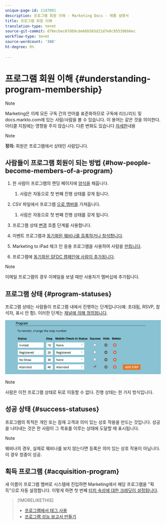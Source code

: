 ```yaml
---
unique-page-id: 1147091
description: 프로그램 회원 이해 - Marketing Docs - 제품 설명서
title: 프로그램 회원 이해
translation-type: tm+mt
source-git-commit: d78ecbec87d69cde66b583d21d7e0c95539bb6ec
workflow-type: tm+mt
source-wordcount: '308'
ht-degree: 0%

---
```



# 프로그램 회원 이해 {#understanding-program-membership}

>[!NOTE]
>
>Marketing은 이제 모든 구독 간의 언어를 표준화하므로 구독에 리드/리드 및 docs.markto.com에 있는 사람/사람을 볼 수 있습니다. 이 용어는 같은 것을 의미한다.아티클 지침에는 영향을 주지 않습니다. 다른 변화도 있습니다 [자세한](/help/marketo/product-docs/crm-sync/salesforce-sync/understanding-the-salesforce-sync.md)내용

>[!NOTE]
>
>**정의:** 회원은 프로그램에서 상태인 사람입니다.

## 사람들이 프로그램 회원이 되는 방법 {#how-people-become-members-of-a-program}

1. 한 사람이 프로그램의 랜딩 페이지에 [양식을](/help/marketo/getting-started/quick-wins/landing-page-with-a-form.md) 채웁니다.

   1. 사람은 자동으로 첫 번째 진행 상태를 갖게 됩니다.

1. CSV 파일에서 프로그램 [으로 멤버를](/help/marketo/product-docs/core-marketo-concepts/programs/working-with-programs/import-members-from-a-spreadsheet-into-a-program.md) 가져옵니다.

   1. 사람은 자동으로 첫 번째 진행 상태를 갖게 됩니다.

1. 프로그램 상태 [변경](/help/marketo/product-docs/core-marketo-concepts/smart-campaigns/program-flow-actions/change-program-status.md) 흐름 단계를 사용합니다.
1. 이벤트 프로그램과 [동기화된 웨비나를 등록하거나 참석합니다](/help/marketo/product-docs/demand-generation/events/understanding-events/launchpoint-event-partners.md).
1. Marketing to iPad 체크 인 응용 프로그램을 사용하여 사람을 [만듭니다](/help/marketo/product-docs/core-marketo-concepts/mobile-apps/event-check-in/check-people-into-your-event-from-your-tablet.md).
1. 프로그램에 [동기화된 SFDC 캠페인에 사람이 추가됩니다](/help/marketo/product-docs/crm-sync/salesforce-sync/sfdc-sync-details/sfdc-sync-campaign-sync.md).

>[!NOTE]
>
>이메일 프로그램의 경우 이메일을 보낼 때만 사용자가 멤버십에 추가됩니다.

## 프로그램 상태 {#program-statuses}

프로그램 상태는 사람들이 프로그램 내에서 진행하는 단계입니다(예: 초대됨, RSVP, 참석자, 표시 안 함). 이러한 단계는 [채널에 의해 정의됩니다](/help/marketo/product-docs/administration/tags/create-a-program-channel.md).

![](assets/image2015-2-5-15-3a14-3a48.png)

>[!NOTE]
>
>사람은 이전 프로그램 상태로 뒤로 이동할 수 없다. 진행 상태는 한 가지 방식입니다.

## 성공 상태 {#success-statuses}

프로그램의 목적은 개인 또는 잠재 고객과 의미 있는 상호 작용을 만드는 것입니다. 성공을 나타내는 것은 한 사람이 그 목표를 이루는 상태에 도달할 때 표시됩니다.

>[!NOTE]
>
>웨비나의 경우, 실제로 웨비나를 보지 않는다면 등록은 의미 있는 상호 작용이 아닙니다. 이 경우 청중이 성공.

## 획득 프로그램  {#acquisition-program}

새 이름이 프로그램 멤버로 시스템에 진입하면 Marketing에서 해당 프로그램을 &quot;획득&quot;으로 자동 설정합니다. 이렇게 하면 첫 번째 [터치 속성에 대한 크레딧이 설정됩니다](/help/marketo/product-docs/reporting/revenue-cycle-analytics/revenue-tools/attribution/understanding-attribution.md).

>[!MORELIKETHIS]
>
>* [프로그램에서 태그 사용](/help/marketo/product-docs/core-marketo-concepts/programs/working-with-programs/understanding-tags/use-tags-in-a-program.md)
>* [프로그램 성능 보고서 만들기](/help/marketo/product-docs/core-marketo-concepts/programs/program-performance-report/create-a-program-performance-report.md)

